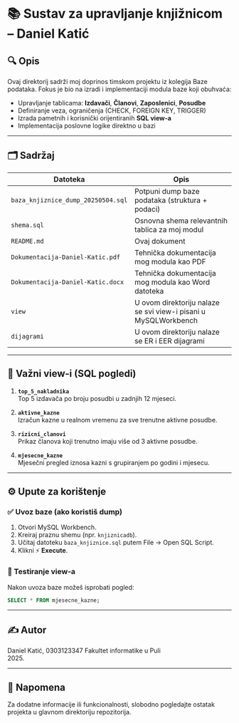 # 📚 Sustav za upravljanje knjižnicom – Daniel Katić

## 🔍 Opis

Ovaj direktorij sadrži moj doprinos timskom projektu iz kolegija Baze podataka. Fokus je bio na izradi i implementaciji modula baze koji obuhvaća:

- Upravljanje tablicama: **Izdavači**, **Članovi**, **Zaposlenici**, **Posudbe**
- Definiranje veza, ograničenja (CHECK, FOREIGN KEY, TRIGGER)
- Izrada pametnih i korisnički orijentiranih **SQL view-a**
- Implementacija poslovne logike direktno u bazi

---

## 🗂️ Sadržaj

| Datoteka | Opis |
|----------|------|
| `baza_knjiznice_dump_20250504.sql` | Potpuni dump baze podataka (struktura + podaci) |
| `shema.sql` | Osnovna shema relevantnih tablica za moj modul |
| `README.md` | Ovaj dokument |
| `Dokumentacija-Daniel-Katic.pdf` | Tehnička dokumentacija mog modula kao PDF |
| `Dokumentacija-Daniel-Katic.docx` | Tehnička dokumentacija mog modula kao Word datoteka |
| `view` | U ovom direktoriju nalaze se svi view-i pisani u MySQLWorkbench |
| `dijagrami` | U ovom direktoriju nalaze se ER i EER dijagrami |

---

## 📄 Važni view-i (SQL pogledi)

1. **`top_5_nakladnika`**  
   Top 5 izdavača po broju posudbi u zadnjih 12 mjeseci.

2. **`aktivne_kazne`**  
   Izračun kazne u realnom vremenu za sve trenutne aktivne posudbe.

3. **`rizicni_clanovi`**  
   Prikaz članova koji trenutno imaju više od 3 aktivne posudbe.

4. **`mjesecne_kazne`**  
   Mjesečni pregled iznosa kazni s grupiranjem po godini i mjesecu.

---

## ⚙️ Upute za korištenje

### ✅ Uvoz baze (ako koristiš dump)
1. Otvori MySQL Workbench.
2. Kreiraj praznu shemu (npr. `knjiznicadb`).
3. Učitaj datoteku `baza_knjiznice.sql` putem File → Open SQL Script.
4. Klikni ⚡ **Execute**.

### 🧪 Testiranje view-a
Nakon uvoza baze možeš isprobati pogled:
```sql
SELECT * FROM mjesecne_kazne;
```

---

## ✍️ Autor

Daniel Katić, 0303123347
Fakultet informatike u Puli  
2025.

---

## 📎 Napomena

Za dodatne informacije ili funkcionalnosti, slobodno pogledajte ostatak projekta u glavnom direktoriju repozitorija.
